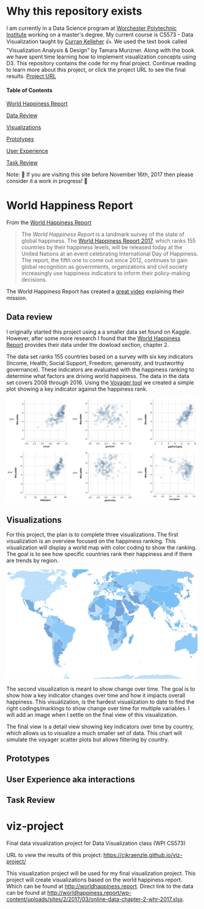 # Why this repository exists

I am currently in a Data Science program at [Worchester Polytechnic Institute](https://www.wpi.edu) working on a master's degree.  My current course is CS573 - Data Visualization taught by [Curran Kelleher](https://datavis.tech) :thumbsup:.  We used the text book called "Visualization Analysis & Design" by Tamara Munzner.  Along with the book we have spent time learning how to implement visualization concepts using D3.  This repository contains the code for my final project.  Continue reading to learn more about this project, or click the project URL to see the final results.  [Project URL](https://cjkraenzle.github.io/viz-project/)

#### Table of Contents

[World Happiness Report](https://github.com/CJKraenzle/viz-project#world-happiness-report)

[Data Review](https://github.com/CJKraenzle/viz-project#data-review)

[Visualizations](https://github.com/CJKraenzle/viz-project#visualizations)

[Prototypes]()

[User Experience](https://github.com/CJKraenzle/viz-project#user-experience-aka-interactions)

[Task Review](https://github.com/CJKraenzle/viz-project#task-review)

Note: :construction: If you are visiting this site before November 16th, 2017 then please consider it a work in progress! :construction: 

# World Happiness Report 

From the [World Happiness Report](http://worldhappiness.report/)

> The <i>World Happiness Report</i> is a landmark survey of the state of global happiness.  The [World Happiness Report 2017](http://worldhappiness.report/ed/2017/), which ranks 155 countries by their happiness levels, will be released today at the United Nations at an event celebrating International Day of Happiness.  The report, the fifth one to come out since 2012, continues to gain global recognition as governments, organizations and civil society increasingly use happiness indicators to inform their policy-making decisions.

The World Happiness Report has created a [great video](https://youtu.be/Se2gfFKp1Iw) explaining their mission.

## Data review

I originally started this project using a a smaller data set found on Kaggle.  However, after some more research I found that the [World Happiness Report](http://worldhappiness.report/) provides their data under the dowload section, chapter 2.  

The data set ranks 155 countries based on a survey with six key indicators (Income, Health, Social Support, Freedom, generosity, and trustworthy governance).  These indicators are evaluated with the happiness ranking to determine what factors are driving world happiness.  The data in the data set covers 2008 through 2016.  Using the [Voyager tool](http://vega.github.io/voyager/) we created a simple plot showing a key indicator against the happiness rank.

![Key indicators v. Happiness](/img/KeyIndicators.JPG)

## Visualizations

For this project, the plan is to complete three visualizations.  The first visualization is an overview focused on the happiness ranking.  This visualization will display a world map with color coding to show the ranking.  The goal is to see how specific countries rank their happiness and if there are trends by region.

![World Map](/img/WorldMap.JPG)

The second visualization is meant to show change over time.  The goal is to show how a key indicator changes over time and how it impacts overall happiness.  This visualization, is the hardest visualization to date to find the right codings/markings to show change over time for multiple variables.  I will add an image when I settle on the final view of this visualization.

The final view is a detail view showing key indicators over time by country, which allows us to visualize a much smaller set of data.  This chart will simulate the voyager scatter plots but allows filtering by country.

## Prototypes

## User Experience aka interactions

## Task Review


# viz-project
Final data visualization project for Data Visualization class (WPI CS573)

URL to view the results of this project: https://cjkraenzle.github.io/viz-project/

This visualization project will be used for my final visualization project.  This project will create visualizations based on the world happiness report.  Which can be found at http://worldhappiness.report.  Direct link to the data can be found at http://worldhappiness.report/wp-content/uploads/sites/2/2017/03/online-data-chapter-2-whr-2017.xlsx.


